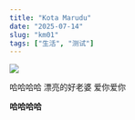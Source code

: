 ```yaml
---
title: "Kota Marudu"
date: "2025-07-14"
slug: "km01"
tags: ["生活", "测试"]
---
```

![](https://prod-files-secure.s3.us-west-2.amazonaws.com/112d0858-5090-4d34-a606-b75eb8d65fd2/c7b45876-473c-4fb6-85d3-cb84a84bfc51/1000201235.jpg?X-Amz-Algorithm=AWS4-HMAC-SHA256&X-Amz-Content-Sha256=UNSIGNED-PAYLOAD&X-Amz-Credential=ASIAZI2LB466VUCIRV6X%2F20250724%2Fus-west-2%2Fs3%2Faws4_request&X-Amz-Date=20250724T225101Z&X-Amz-Expires=3600&X-Amz-Security-Token=IQoJb3JpZ2luX2VjEA8aCXVzLXdlc3QtMiJHMEUCIQDxdFyCj4szkd5FKF7le4JoHE%2FyxXCrABQlw%2FeT9J7PEgIgOMKX11aa3t79qVCo0NdVdOgBMFdFf21OodN1ILodfx4q%2FwMIOBAAGgw2Mzc0MjMxODM4MDUiDBSJ0UaxUsxny3IObCrcA409aAPIkyIXUbEB0T6N1zBM0IAXkIS7OzhFwPP0DhiMmJNa1VvrUAwO1wJV%2BKJMJLfJxAJhysFP6%2FLeSgaMZtkL6DCsC9Fg5rMrCoelp%2FJRUe2gqGwgpwVq%2B9wKm8KDXU9WF%2Bwzh3lGEgFNhlU%2B9d5g3Encg4Uiytv6Q8xUXYHP%2Bc3Z1BGyb8t1uky8HmotaaYPj81eRo7adF%2BIWnuBZFXdkySJA%2Ffuoa5Tss4%2B8zs64LLpc2uD%2Fbnfa59Tu3iQnSJDdkYgmZ19HQGuWAKdmIkU5BF3zTJhZHV9aL%2FYKKHVOO8PEZi2WBB9FuM2gbVtsOT8xDHRBVNZyqIsn2GepJNy9pYDsfsvTSa102mNdugG7U43n46aLiBa1oO%2FFswLTfRNLSlKxMxu9XmzbKo9GKbi5y5%2FlmSdFOn7Ykzu5GCA%2Bch9ew65fDFPAqJGpw07w0IHnDsg%2BP46AA1ploUu%2Bd5yLxZ16XTOe5S7CPgn5GLcYrS6kQUKpqeNBNG4RY6IOgBQx%2BaLNJqDgLl123wMMVwGKtFkqI%2BfL2B56c9RFToSkUjgPaH%2BEwZpQqZc7CkPo3%2B8LLPnLO4ELj46GFJXFuZMdsybvNK1IQQNi%2Bb2cJvzNmsKoJ3c9i%2BYHNHbMIvvisQGOqUBh%2FkSqoAqgVQ6sZZ5MIx8xNaXA9bRXq0ygEQ6gLVrOLEN2durl0ETqPhbCy2Cf26JtmqAACbGx02AkSby4ygFp%2FgpoxlsJffdJiMEGEMwN%2F7b3dvPEPoZHdtn28GtnkfIZUDIL0w5cOMFU0t6ZVyLbiHWKM8I32qg1n8zCy7i8WwnCu7RuY2rzo%2FP3OYYLFZEI3%2FurjpoF1zY5e%2BSIE4VNxLeju%2F6&X-Amz-Signature=2a918564ac306c3b522f6fdb4a7f71d6ccddb07ce1b80ed75b8ad97cb9f30d7e&X-Amz-SignedHeaders=host&x-amz-checksum-mode=ENABLED&x-id=GetObject)


哈哈哈哈  漂亮的好老婆  爱你爱你


**哈哈哈哈**

